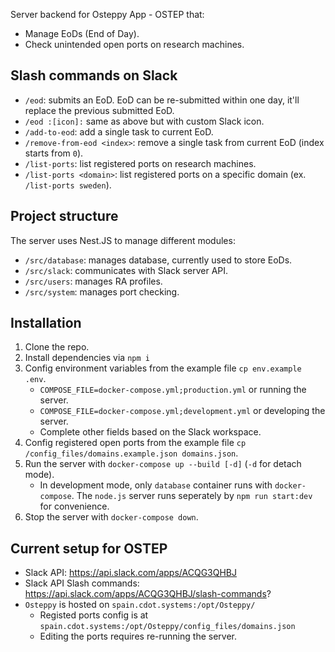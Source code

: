 Server backend for Osteppy App - OSTEP that:

- Manage EoDs (End of Day).
- Check unintended open ports on research machines.

## Slash commands on Slack

- `/eod`: submits an EoD. EoD can be re-submitted within one day, it'll replace the previous submitted EoD.
- `/eod :[icon]:` same as above but with custom Slack icon.
- `/add-to-eod`: add a single task to current EoD.
- `/remove-from-eod <index>`: remove a single task from current EoD (index starts from `0`).
- `/list-ports`: list registered ports on research machines.
- `/list-ports <domain>`: list registered ports on a specific domain (ex. `/list-ports sweden`).

## Project structure

The server uses Nest.JS to manage different modules:

- `/src/database`: manages database, currently used to store EoDs.
- `/src/slack`: communicates with Slack server API.
- `/src/users`: manages RA profiles.
- `/src/system`: manages port checking.

## Installation

1. Clone the repo.
1. Install dependencies via `npm i`
1. Config environment variables from the example file `cp env.example .env`.
    - `COMPOSE_FILE=docker-compose.yml;production.yml` or running the server.
    - `COMPOSE_FILE=docker-compose.yml;development.yml` or developing the server.
    - Complete other fields based on the Slack workspace.
1. Config registered open ports from the example file `cp /config_files/domains.example.json domains.json`.
1. Run the server with `docker-compose up --build [-d]` (`-d` for detach mode).
    - In development mode, only `database` container runs with `docker-compose`. The `node.js` server runs seperately by `npm run start:dev` for convenience.
1. Stop the server with `docker-compose down`.

## Current setup for OSTEP

- Slack API: https://api.slack.com/apps/ACQG3QHBJ
- Slack API Slash commands: https://api.slack.com/apps/ACQG3QHBJ/slash-commands?
- `Osteppy` is hosted on `spain.cdot.systems:/opt/Osteppy/`
  - Registed ports config is at `spain.cdot.systems:/opt/Osteppy/config_files/domains.json`
  - Editing the ports requires re-running the server.
